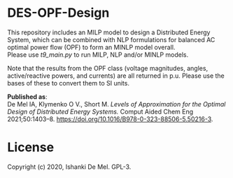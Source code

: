 # DES-OPF-Design
This repository includes an MILP model to design a Distributed Energy System, which can be combined with NLP formulations for balanced AC optimal power flow (OPF) to form an MINLP model overall. \
Please use _t9_main.py_ to run MILP, NLP and/or MINLP models. 

Note that the results from the OPF class (voltage magnitudes, angles, active/reactive powers, and currents)
are all returned in p.u. Please use the bases of these to convert them to SI units. 

**Published as**:\
De Mel IA, Klymenko O V., Short M. *Levels of Approximation for the Optimal Design of Distributed Energy Systems.* Comput Aided Chem Eng 2021;50:1403–8. https://doi.org/10.1016/B978-0-323-88506-5.50216-3.

# License
Copyright (c) 2020, Ishanki De Mel. GPL-3.
